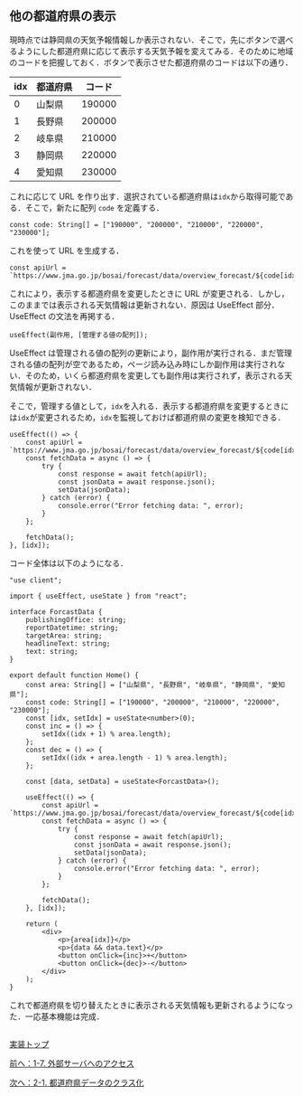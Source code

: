 ## 他の都道府県の表示

現時点では静岡県の天気予報情報しか表示されない．そこで，先にボタンで選べるようにした都道府県に応じて表示する天気予報を変えてみる．そのために地域のコードを把握しておく．ボタンで表示させた都道府県のコードは以下の通り．

| idx | 都道府県 | コード |
| --- | -------- | ------ |
| 0   | 山梨県   | 190000 |
| 1   | 長野県   | 200000 |
| 2   | 岐阜県   | 210000 |
| 3   | 静岡県   | 220000 |
| 4   | 愛知県   | 230000 |

これに応じて URL を作り出す．選択されている都道府県は`idx`から取得可能である．そこで，新たに配列 `code` を定義する．

```
const code: String[] = ["190000", "200000", "210000", "220000", "230000"];
```

これを使って URL を生成する．

```
const apiUrl = `https://www.jma.go.jp/bosai/forecast/data/overview_forecast/${code[idx]}.json`;
```

これにより，表示する都道府県を変更したときに URL が変更される．しかし，このままでは表示される天気情報は更新されない．原因は UseEffect 部分．UseEffect の文法を再掲する．

```
useEffect(副作用, [管理する値の配列]);
```

UseEffect は管理される値の配列の更新により，副作用が実行される．まだ管理される値の配列が空であるため，ページ読み込み時にしか副作用は実行されない．そのため，いくら都道府県を変更しても副作用は実行されず，表示される天気情報が更新されない．

そこで，管理する値として，`idx`を入れる．表示する都道府県を変更するときには`idx`が変更されるため，`idx`を監視しておけば都道府県の変更を検知できる．

```
useEffect(() => {
    const apiUrl = `https://www.jma.go.jp/bosai/forecast/data/overview_forecast/${code[idx]}.json`;
    const fetchData = async () => {
        try {
            const response = await fetch(apiUrl);
            const jsonData = await response.json();
            setData(jsonData);
        } catch (error) {
            console.error("Error fetching data: ", error);
        }
    };

    fetchData();
}, [idx]);
```

コード全体は以下のようになる．

```
"use client";

import { useEffect, useState } from "react";

interface ForcastData {
    publishingOffice: string;
    reportDatetime: string;
    targetArea: string;
    headlineText: string;
    text: string;
}

export default function Home() {
    const area: String[] = ["山梨県", "長野県", "岐阜県", "静岡県", "愛知県"];
    const code: String[] = ["190000", "200000", "210000", "220000", "230000"];
    const [idx, setIdx] = useState<number>(0);
    const inc = () => {
        setIdx((idx + 1) % area.length);
    };
    const dec = () => {
        setIdx((idx + area.length - 1) % area.length);
    };

    const [data, setData] = useState<ForcastData>();

    useEffect(() => {
        const apiUrl = `https://www.jma.go.jp/bosai/forecast/data/overview_forecast/${code[idx]}.json`;
        const fetchData = async () => {
            try {
                const response = await fetch(apiUrl);
                const jsonData = await response.json();
                setData(jsonData);
            } catch (error) {
                console.error("Error fetching data: ", error);
            }
        };

        fetchData();
    }, [idx]);

    return (
        <div>
            <p>{area[idx]}</p>
            <p>{data && data.text}</p>
            <button onClick={inc}>+</button>
            <button onClick={dec}>-</button>
        </div>
    );
}
```

これで都道府県を切り替えたときに表示される天気情報も更新されるようになった．一応基本機能は完成．

##
[実装トップ](https://github.com/Tsuyopon-1067/its-nextjs-practice/blob/main/doc/implement/0_implement.md)

[前へ：1-7. 外部サーバへのアクセス](https://github.com/Tsuyopon-1067/its-nextjs-practice/blob/main/doc/implement/1_basic/7_api.md)

[次へ：2-1. 都道府県データのクラス化](https://github.com/Tsuyopon-1067/its-nextjs-practice/blob/main/doc/implement/2_refactoring/1_class.md)